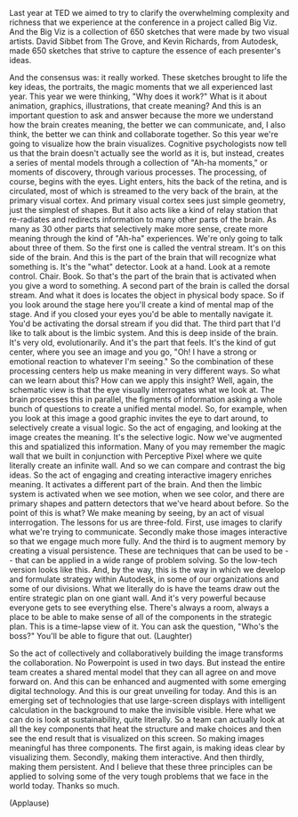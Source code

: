 
Last year at TED we aimed to try to clarify
the overwhelming complexity
and richness that we experience at the conference
in a project called Big Viz.
And the Big Viz is a collection of 650 sketches
that were made by two visual artists.
David Sibbet from The Grove,
and Kevin Richards, from Autodesk,
made 650 sketches that strive to capture
the essence of each presenter&#39;s ideas.

And the consensus was: it really worked.
These sketches brought to life the key ideas,
the portraits, the magic moments
that we all experienced last year.
This year we were thinking, &quot;Why does it work?&quot;
What is it about animation,
graphics, illustrations, that create meaning?
And this is an important question to ask and answer
because the more we understand how the brain creates meaning,
the better we can communicate,
and, I also think, the better we can think and collaborate together.
So this year we&#39;re going to visualize how
the brain visualizes.
Cognitive psychologists now tell us that the brain
doesn&#39;t actually see the world as it is,
but instead, creates a series of mental models
through a collection of &quot;Ah-ha moments,&quot;
or moments of discovery, through various processes.
The processing, of course, begins with the eyes.
Light enters, hits the back of the retina, and is circulated,
most of which is streamed to the very back of the brain,
at the primary visual cortex.
And primary visual cortex sees just simple geometry,
just the simplest of shapes.
But it also acts like a kind of relay station
that re-radiates and redirects information
to many other parts of the brain.
As many as 30 other parts that selectively make more sense,
create more meaning through the kind of &quot;Ah-ha&quot; experiences.
We&#39;re only going to talk about three of them.
So the first one is called the ventral stream.
It&#39;s on this side of the brain.
And this is the part of the brain that will recognize what something is.
It&#39;s the &quot;what&quot; detector.
Look at a hand. Look at a remote control. Chair. Book.
So that&#39;s the part of the brain that is activated
when you give a word to something.
A second part of the brain is called the dorsal stream.
And what it does is locates the object
in physical body space.
So if you look around the stage here
you&#39;ll create a kind of mental map of the stage.
And if you closed your eyes you&#39;d be able to mentally navigate it.
You&#39;d be activating the dorsal stream if you did that.
The third part that I&#39;d like to talk about
is the limbic system.
And this is deep inside of the brain. It&#39;s very old, evolutionarily.
And it&#39;s the part that feels.
It&#39;s the kind of gut center, where you see an image
and you go, &quot;Oh! I have a strong
or emotional reaction to whatever I&#39;m seeing.&quot;
So the combination of these processing centers
help us make meaning in very different ways.
So what can we learn about this? How can we apply this insight?
Well, again, the schematic view
is that the eye visually interrogates what we look at.
The brain processes this in parallel, the figments of information
asking a whole bunch of questions
to create a unified mental model.
So, for example, when you look at this image
a good graphic invites the eye to dart around,
to selectively create a visual logic.
So the act of engaging, and looking at the image creates the meaning.
It&#39;s the selective logic.
Now we&#39;ve augmented this and spatialized this information.
Many of you may remember the magic wall that we built
in conjunction with Perceptive Pixel
where we quite literally create an infinite wall.
And so we can compare and contrast the big ideas.
So the act of engaging and creating interactive imagery
enriches meaning.
It activates a different part of the brain.
And then the limbic system
is activated when we see motion, when we see color,
and there are primary shapes and pattern detectors
that we&#39;ve heard about before.
So the point of this is what?
We make meaning by seeing,
by an act of visual interrogation.
The lessons for us are three-fold.
First, use images to clarify what we&#39;re trying to communicate.
Secondly make those images interactive
so that we engage much more fully.
And the third is to augment memory
by creating a visual persistence.
These are techniques that can be used to be --
that can be applied in a wide range of problem solving.
So the low-tech version looks like this.
And, by the way, this is the way in which
we develop and formulate
strategy within Autodesk,
in some of our organizations and some of our divisions.
What we literally do is have the teams
draw out the entire strategic plan
on one giant wall.
And it&#39;s very powerful because everyone gets to see everything else.
There&#39;s always a room, always a place
to be able to make sense of all of the components
in the strategic plan.
This is a time-lapse view of it.
You can ask the question, &quot;Who&#39;s the boss?&quot;
You&#39;ll be able to figure that out. 
(Laughter)

So the act of collectively and collaboratively
building the image
transforms the collaboration.
No Powerpoint is used in two days.
But instead the entire team
creates a shared mental model
that they can all agree on and move forward on.
And this can be enhanced and augmented with
some emerging digital technology.
And this is our great unveiling for today.
And this is an emerging set of technologies
that use large-screen displays
with intelligent calculation in the background
to make the invisible visible.
Here what we can do is look at sustainability, quite literally.
So a team can actually look at
all the key components that heat the structure
and make choices and then see the end result
that is visualized on this screen.
So making images meaningful has three components.
The first again, is making ideas clear by visualizing them.
Secondly, making them interactive.
And then thirdly, making them persistent.
And I believe that these three principles
can be applied to solving some of the very tough problems
that we face in the world today. Thanks so much.

(Applause)

